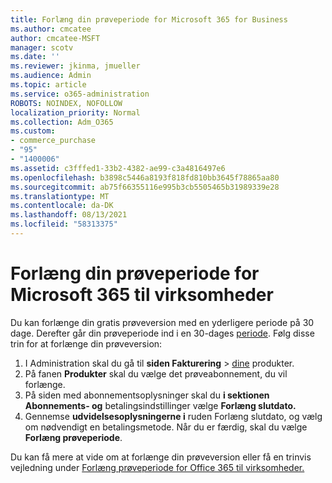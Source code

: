 ```yaml
---
title: Forlæng din prøveperiode for Microsoft 365 for Business
ms.author: cmcatee
author: cmcatee-MSFT
manager: scotv
ms.date: ''
ms.reviewer: jkinma, jmueller
ms.audience: Admin
ms.topic: article
ms.service: o365-administration
ROBOTS: NOINDEX, NOFOLLOW
localization_priority: Normal
ms.collection: Adm_O365
ms.custom:
- commerce_purchase
- "95"
- "1400006"
ms.assetid: c3fffed1-33b2-4382-ae99-c3a4816497e6
ms.openlocfilehash: b3898c5446a8193f818fd810bb3645f78865aa80
ms.sourcegitcommit: ab75f66355116e995b3cb5505465b31989339e28
ms.translationtype: MT
ms.contentlocale: da-DK
ms.lasthandoff: 08/13/2021
ms.locfileid: "58313375"
---
```

# <a name="extend-your-trial-for-microsoft-365-for-business"></a>Forlæng din prøveperiode for Microsoft 365 til virksomheder

Du kan forlænge din gratis prøveversion med en yderligere periode på 30 dage. Derefter går din prøveperiode ind i en 30-dages [periode](https://docs.microsoft.com/alchemyinsights/grace-period-for-microsoft-365-free-trial). Følg disse trin for at forlænge din prøveversion:
  
1. I Administration skal du gå til **siden Fakturering** \> [dine](https://go.microsoft.com/fwlink/p/?linkid=842054) produkter.
2. På fanen **Produkter** skal du vælge det prøveabonnement, du vil forlænge.
3. På siden med abonnementsoplysninger skal du **i sektionen Abonnements- og** betalingsindstillinger vælge **Forlæng slutdato.**
4. Gennemse **udvidelsesoplysningerne i** ruden Forlæng slutdato, og vælg om nødvendigt en betalingsmetode. Når du er færdig, skal du vælge **Forlæng prøveperiode**.

Du kan få mere at vide om at forlænge din prøveversion eller få en trinvis vejledning under [Forlæng prøveperiode for Office 365 til virksomheder.](https://docs.microsoft.com/microsoft-365/commerce/extend-your-trial)